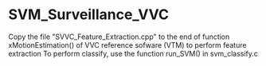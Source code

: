 # SVM_Surveillance_VVC
Copy the file "SVVC_Feature_Extraction.cpp" to the end of function xMotionEstimation() of VVC reference sofware (VTM) to perform feature extraction
To perform classify, use the function run_SVM() in svm_classify.c
